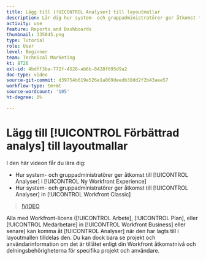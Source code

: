 ```yaml
---
title: Lägg till [!UICONTROL Analyser] till layoutmallar
description: Lär dig hur system- och gruppadministratörer ger åtkomst till Analytics.
activity: use
feature: Reports and Dashboards
thumbnail: 335045.png
type: Tutorial
role: User
level: Beginner
team: Technical Marketing
kt: 8726
exl-id: 4bdff3ba-772f-4526-ab6b-8428f695d9a2
doc-type: video
source-git-commit: d39754b619e526e1a869deedb38dd2f2b43aee57
workflow-type: tm+mt
source-wordcount: '105'
ht-degree: 0%

---
```


# Lägg till [!UICONTROL Förbättrad analys] till layoutmallar

I den här videon får du lära dig:

* Hur system- och gruppadministratörer ger åtkomst till [!UICONTROL Analyser] i [!UICONTROL Ny Workfront Experience]
* Hur system- och gruppadministratörer ger åtkomst till [!UICONTROL Analyser] in [!UICONTROL Workfront Classic]

>[!VIDEO](https://video.tv.adobe.com/v/335045/?quality=12)

Alla med Workfront-licens ([!UICONTROL Arbete], [!UICONTROL Plan], eller [!UICONTROL Medarbetare] in [!UICONTROL Workfront Business] eller senare) kan komma åt [!UICONTROL Analyser] när den har lagts till i layoutmallen tilldelas den. Du kan dock bara se projekt och användarinformation om det är tillåtet enligt din Workfront åtkomstnivå och delningsbehörigheterna för specifika projekt och användare.
